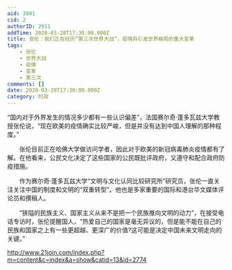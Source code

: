 ```yaml
---
aid: 3801
cid: 2
authorID: 2911
addTime: 2020-03-28T17:30:00.000Z
title: 张伦：我们正在经历“第三次世界大战”，疫情将引发世界格局的重大变革
tags:
    - 张伦
    - 世界大战
    - 疫情
    - 变革
    - 第三次
comments: []
date: 2020-03-28T17:30:00.000Z
category: 时政
---
```


“国内对于外界发生的情况多少都有一些认识偏差”，法国赛尔奇·蓬多瓦兹大学教授张伦说，“现在欧美的疫情确实比较严峻，但是并没有达到中国人理解的那种程度。”

　　张伦目前正在哈佛大学做访问学者，因此对于欧美的新冠病毒肺炎疫情都有了解。在他看来，公民文化决定了这些国家的公民既批评政府，又遵守和配合政府防疫措施。

　　作为赛尔奇·蓬多瓦兹大学“文明与文化认同比较研究所”研究员，张伦一直关注关注中国的制度和文明的“双重转型”。他也是多家重要的国际和港台华文媒体评论员和撰稿人。

　　“狭隘的民族主义、国家主义从来不是把一个民族推向文明的动力”，在接受电话专访时，张伦提醒国人，“热爱自己的国家是毫无异议的，但是能不能在自己的民族和国家之上有一些更超越、更深广的价值?这可能是决定中国未来文明走向的关键。”

http://www.21join.com/index.php?m=content&c=index&a=show&catid=13&id=2774
